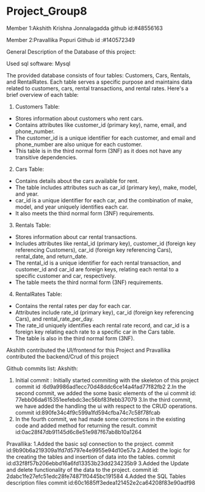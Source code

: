 # Project_Group8

Member 1:Akshith Krishna Jonnalagadda
github id:#48556163

Member 2:Pravallika Popuri
Github id :#140572349

General Description of the Database of this project:

Used sql software: Mysql

The provided database consists of four tables: Customers, Cars, Rentals, and RentalRates. Each table serves a specific purpose and maintains data related to customers, cars, rental transactions, and rental rates. Here's a brief overview of each table:

1. Customers Table:
- Stores information about customers who rent cars.
- Contains attributes like customer_id (primary key), name, email, and phone_number.
- The customer_id is a unique identifier for each customer, and email and phone_number are also unique for each customer.
- This table is in the third normal form (3NF) as it does not have any transitive dependencies.

2. Cars Table:
- Contains details about the cars available for rent.
- The table includes attributes such as car_id (primary key), make, model, and year.
- car_id is a unique identifier for each car, and the combination of make, model, and year uniquely identifies each car.
- It also meets the third normal form (3NF) requirements.

3. Rentals Table:
- Stores information about car rental transactions.
- Includes attributes like rental_id (primary key), customer_id (foreign key referencing Customers), car_id (foreign key referencing Cars), rental_date, and return_date.
- The rental_id is a unique identifier for each rental transaction, and customer_id and car_id are foreign keys, relating each rental to a specific customer and car, respectively.
- The table meets the third normal form (3NF) requirements.

4. RentalRates Table:
- Contains the rental rates per day for each car.
- Attributes include rate_id (primary key), car_id (foreign key referencing Cars), and rental_rate_per_day.
- The rate_id uniquely identifies each rental rate record, and car_id is a foreign key relating each rate to a specific car in the Cars table.
- The table is also in the third normal form (3NF).

Akshith contributed the UI/frontend for this Project and Pravallika contributed the backend/Crud of this project

Github commits list:
Akshith:
1. Initial commit : Initially started commiting with the skeleton of this project
    commit id :6d9a9986ad1ecc70d48ddc6ce14a4fad77f82fb2
2.In the second commit, we added the some basic elements of the ui
    commit id: 77ebb06da615351eefebdc3ec56bf83febb37079
3.In the third commit, we have added the handling the ui with respect to the CRUD operations.
    commit id:890fe34c4f9c599a1fd594cfba74c7c58f78fcab
4. In the fourth commit, we had made some corrections in the existing code and added method for returning the result.
       commit id:0ac28f47db91145d6c8e51e987f67ab8b10a1264

Pravallika:
1.Added the basic sql connection to the project.
    commit id:9b90b6a219309a1fd7d5797e4e9955e94d10e57a
2.Added the logic for the creating the tables and insertion of data into the tables.
    commit id:d32f8f57b206ebbd16a6fd13353b23dd234235b9
3.Added the Update and delete functionality of the data to the project.
    commit id: 2dabc1fe27efc51edc28fe74871f0445bc191584
4.Added the SQL Tables description files
    commit id:60c1685ff3edea121452e2ca64208f83e90adf98
